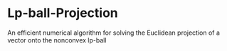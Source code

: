 # Lp-ball-Projection
An efficient numerical algorithm for solving the Euclidean projection of a vector onto the nonconvex lp-ball
